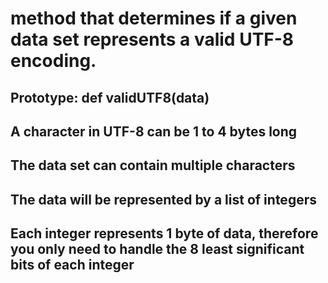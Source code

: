 #  method that determines if a given data set represents a valid UTF-8 encoding.
## Prototype: def validUTF8(data)
## A character in UTF-8 can be 1 to 4 bytes long
## The data set can contain multiple characters
## The data will be represented by a list of integers
## Each integer represents 1 byte of data, therefore you only need to handle the 8 least significant bits of each integer